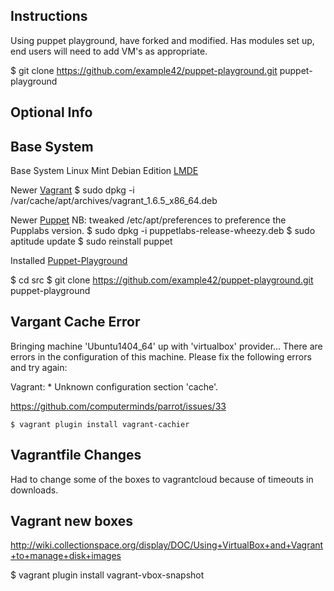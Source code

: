 Instructions
------------

Using puppet playground, have forked and modified. Has modules set up, end users will need to add VM's as appropriate.

  $ git clone https://github.com/example42/puppet-playground.git puppet-playground



Optional Info
-------------

Base System
-----------

Base System Linux Mint Debian Edition [LMDE](http://www.linuxmint.com/download_lmde.php)

Newer [Vagrant](https://dl.bintray.com/mitchellh/vagrant/vagrant_1.6.5_x86_64.deb)
  $ sudo dpkg -i /var/cache/apt/archives/vagrant_1.6.5_x86_64.deb

Newer [Puppet](https://docs.puppetlabs.com/guides/puppetlabs_package_repositories.html#for-debian-and-ubuntu)
NB: tweaked /etc/apt/preferences to preference the Pupplabs version.
  $ sudo dpkg -i puppetlabs-release-wheezy.deb
  $ sudo aptitude update
  $ sudo reinstall puppet

Installed [Puppet-Playground](https://puppetlabs.com/blog/testing-puppet-code-in-the-puppet-playground)

  $ cd src
  $ git clone https://github.com/example42/puppet-playground.git puppet-playground


Vargant Cache Error
-------------------

Bringing machine 'Ubuntu1404_64' up with 'virtualbox' provider...
There are errors in the configuration of this machine. Please fix
the following errors and try again:

Vagrant:
\* Unknown configuration section 'cache'.

https://github.com/computerminds/parrot/issues/33

    $ vagrant plugin install vagrant-cachier

Vagrantfile Changes
-------------------

Had to change some of the boxes to vagrantcloud because of timeouts in downloads.

Vagrant new boxes
-----------------

http://wiki.collectionspace.org/display/DOC/Using+VirtualBox+and+Vagrant+to+manage+disk+images

  $ vagrant plugin install vagrant-vbox-snapshot

